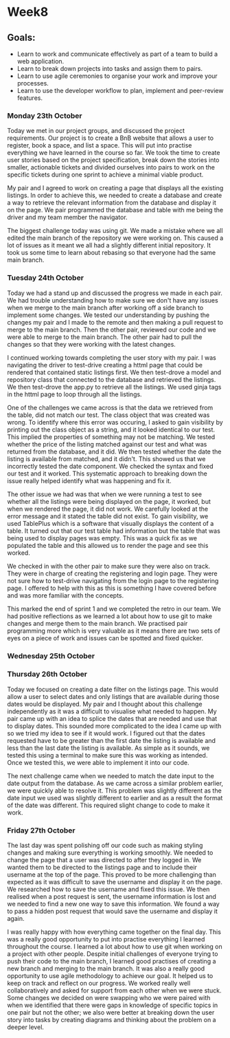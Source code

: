 <h1>Week8</h1>

<h2>Goals:</h2>

- Learn to work and communicate effectively as part of a team to build a web application.
- Learn to break down projects into tasks and assign them to pairs.
- Learn to use agile ceremonies to organise your work and improve your processes.
- Learn to use the developer workflow to plan, implement and peer-review features.

<h3>Monday 23th October</h3>

Today we met in our project groups, and discussed the project requirements. Our project is to create a BnB website that allows a user to register, book a space, and list a space. This will put into practise everything we have learned in the course so far. We took the time to create user stories based on the project specification, break down the stories into smaller, actionable tickets and divided ourselves into pairs to work on the specific tickets during one sprint to achieve a minimal viable product. 

My pair and I agreed to work on creating a page that displays all the existing listings. In order to achieve this, we needed to create a database and create a way to retrieve the relevant information from the database and display it on the page. We pair programmed the database and table with me being the driver and my team member the navigator. 

The biggest challenge today was using git. We made a mistake where we all edited the main branch of the repository we were working on. This caused a lot of issues as it meant we all had a slightly different initial repository. It took us some time to learn about rebasing so that everyone had the same main branch. 

<h3>Tuesday 24th October</h3>

Today we had a stand up and discussed the progress we made in each pair. We had trouble understanding how to make sure we don't have any issues when we merge to the main branch after working off a side branch to implement some changes. We tested our understanding by pushing the changes my pair and I made to the remote and then making a pull request to merge to the main branch. Then the other pair, reviewed our code and we were able to merge to the main branch. The other pair had to pull the changes so that they were working with the latest changes.

I continued working towards completing the user story with my pair. I was navigating the driver to test-drive creating a httml page that could be rendered that contained static listings first. We then test-drove a model and repository class that connected to the database and retrieved the listings. We then test-drove the app.py to retrieve all the listings. We used ginja tags in the httml page to loop through all the listings. 

One of the challenges we came across is that the data we retrieved from the table, did not match our test. The class object that was created was wrong. To identify where this error was occuring, I asked to gain visibility by printing out the class object as a string, and it looked identical to our test. This implied the properties of something may not be matching. We tested whether the price of the listing matched against our test and what was returned from the database, and it did. We then tested whether the date the listing is available from matched, and it didn't. This showed us that we incorrectly tested the date component. We checked the syntax and fixed our test and it worked. This systematic approach to breaking down the issue really helped identify what was happening and fix it. 

The other issue we had was that when we were running a test to see whether all the listings were being displayed on the page, it worked, but when we rendered the page, it did not work. We carefully looked at the error message and it stated the table did not exist. To gain visibility, we used TablePlus which is a software that visually displays the content of a table. It turned out that our test table had information but the table that was being used to display pages was empty. This was a quick fix as we populated the table and this allowed us to render the page and see this worked. 

We checked in with the other pair to make sure they were also on track. They were in charge of creating the registering and login page. They were not sure how to test-drive navigating from the login page to the registering page. I offered to help with this as this is something I have covered before and was more familiar with the concepts. 

This marked the end of sprint 1 and we completed the retro in our team. We had positive reflections as we learned a lot about how to use git to make changes and merge them to the main branch. We practised pair programming more which is very valuable as it means there are two sets of eyes on a piece of work and issues can be spotted and fixed quicker. 

<h3>Wednesday 25th October</h3>


<h3>Thursday 26th October</h3>

Today we focused on creating a date filter on the listings page. This would allow a user to select dates and only listings that are available during those dates would be displayed. My pair and I thought about this challenge independently as it was a difficult to visualise what needed to happen. My pair came up with an idea to splice the dates that are needed and use that to display dates. This sounded more complicated to the idea I came up with so we tried my idea to see if it would work. I figured out that the dates requested have to be greater than the first date the listing is available and less than the last date the listing is available. As simple as it sounds, we tested this using a terminal to make sure this was working as intended. Once we tested this, we were able to implement it into our code.

The next challenge came when we needed to match the date input to the date output from the database. As we came across a similar problem earlier, we were quickly able to resolve it. This problem was slightly different as the date input we used was slightly different to earlier and as a result the format of the date was different. This required slight change to code to make it work. 

<h3>Friday 27th October</h3>

The last day was spent polishing off our code such as making styling changes and making sure everything is working smoothly. We needed to change the page that a user was directed to after they logged in. We wanted them to be directed to the listings page and to include their username at the top of the page. This proved to be more challenging than expected as it was difficult to save the username and display it on the page. We researched how to save the username and fixed this issue. We then realised when a post request is sent, the username information is lost and we needed to find a new one way to save this information. We found a way to pass a hidden post request that would save the username and display it again. 

I was really happy with how everything came together on the final day. This was a really good opportunity to put into practise everything I learned throughout the course. I learned a lot about how to use git when working on a project with other people. Despite initial challenges of everyone trying to push their code to the main branch, I learned good practises of creating a new branch and merging to the main branch. It was also a really good opportunity to use agile methodology to achieve our goal. It helped us to keep on track and reflect on our progress. We worked really well collaboratively and asked for support from each other when we were stuck. Some changes we decided on were swapping who we were paired with when we identified that there were gaps in knowledge of specific topics in one pair but not the other; we also were better at breaking down the user story into tasks by creating diagrams and thinking about the problem on a deeper level.

